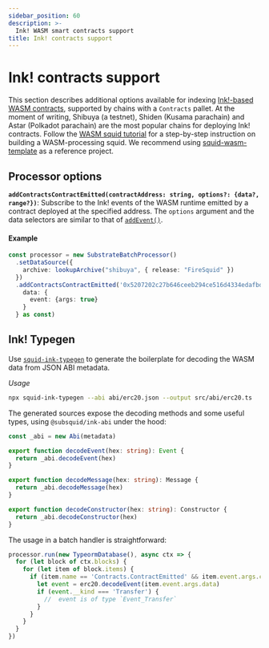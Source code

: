 ```yaml
---
sidebar_position: 60
description: >-
  Ink! WASM smart contracts support
title: Ink! contracts support
---
```


# Ink! contracts support

This section describes additional options available for indexing [Ink!-based WASM contracts](https://use.ink), supported by chains with a `Contracts` pallet. At the moment of writing, Shibuya (a testnet), Shiden (Kusama parachain) and Astar (Polkadot parachain) are the most popular chains for deploying Ink! contracts. Follow the [WASM squid tutorial](/tutorials/create-a-wasm-processing-squid) for a step-by-step instruction on building a WASM-processing squid. We recommend using [squid-wasm-template](https://github.com/subsquid-labs/squid-wasm-template) as a reference project.

## Processor options

**`addContractsContractEmitted(contractAddress: string, options?: {data?, range?})`**: Subscribe to the Ink! events of the WASM runtime emitted by a contract deployed at the specified address. The `options` argument and the data selectors are similar to that of [`addEvent()`](/substrate-indexing/configuration/#events).

#### Example
```ts
const processor = new SubstrateBatchProcessor()
  .setDataSource({
    archive: lookupArchive("shibuya", { release: "FireSquid" })
  })
  .addContractsContractEmitted('0x5207202c27b646ceeb294ce516d4334edafbd771f869215cb070ba51dd7e2c72', {
    data: {
      event: {args: true}
    }
  } as const)
```

## Ink! Typegen

Use [`squid-ink-typegen`](https://github.com/subsquid/squid-sdk/tree/master/substrate/ink-typegen) to generate the boilerplate for decoding the WASM data from JSON ABI metadata.

*Usage*
```bash
npx squid-ink-typegen --abi abi/erc20.json --output src/abi/erc20.ts
```

The generated sources expose the decoding methods and some useful types, using `@subsquid/ink-abi` under the hood:

```typescript title="src/abi/erc20.ts"
const _abi = new Abi(metadata)

export function decodeEvent(hex: string): Event {
  return _abi.decodeEvent(hex)
}

export function decodeMessage(hex: string): Message {
  return _abi.decodeMessage(hex)
}

export function decodeConstructor(hex: string): Constructor {
  return _abi.decodeConstructor(hex)
}
```

The usage in a batch handler is straightforward:
```ts
processor.run(new TypeormDatabase(), async ctx => {
  for (let block of ctx.blocks) {
    for (let item of block.items) {
      if (item.name == 'Contracts.ContractEmitted' && item.event.args.contract == CONTRACT_ADDRESS) {
        let event = erc20.decodeEvent(item.event.args.data)
        if (event.__kind === 'Transfer') {
          //  event is of type `Event_Transfer`
        }
      }
    }
  }
})
```
